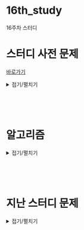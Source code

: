 # 16th_study
16주차 스터디

# 스터디 사전 문제 
[바로가기](https://www.acmicpc.net/problem/1780)

<details>
<summary>접기/펼치기</summary>
<div markdown="1">

## [종이의 개수](https://www.acmicpc.net/problem/1780)

### [민웅](./종이의%20개수/민웅.py)
```py
# 1780_종이의개수_number-of-papers
import sys
input = sys.stdin.readline

def papercheck(n, i_idx, j_idx):
    global answer
    tmp = paper[i_idx][j_idx]

    check = True
    for i in range(i_idx, i_idx+n):
        for j in range(j_idx, j_idx+n):
            if paper[i][j] == tmp:
                continue
            else:
                papercheck(n // 3, i_idx, j_idx)
                papercheck(n // 3, i_idx, j_idx + n // 3)
                papercheck(n // 3, i_idx, j_idx + 2*(n // 3))
                papercheck(n // 3, i_idx + n // 3, j_idx)
                papercheck(n // 3, i_idx + n // 3, j_idx + n // 3)
                papercheck(n // 3, i_idx + n // 3, j_idx + 2 * (n // 3))
                papercheck(n // 3, i_idx + 2*(n // 3), j_idx)
                papercheck(n // 3, i_idx + 2*(n // 3), j_idx + n // 3)
                papercheck(n // 3, i_idx + 2*(n // 3), j_idx + 2 * (n // 3))
                check = False
                break
        if check:
            continue
        else:
            break
    else:
        if tmp == -1:
            answer[0] += 1
        elif tmp == 0:
            answer[1] += 1
        else:
            answer[2] += 1

N = int(input().strip())
paper = [list(map(int, input().split())) for _ in range(N)]

answer = [0, 0, 0]

papercheck(N, 0, 0)
print(answer[0])
print(answer[1])
print(answer[2])

```

### [상미](./종이의%20개수/상미.py)
```py
```

### [병국](./종이의%20개수/병국.py)
```py
```

### [성구](./종이의%20개수/성구.py)
```py
# 1780 종이의 개수
import sys
from collections import defaultdict
sys.setrecursionlimit(10**6)
input = sys.stdin.readline

# 1/3칸 돌리기
def devide(start_x:int, end_x:int, start_y:int, end_y:int) -> None:
    global answer
    # 1칸만 남았을 때
    if end_y - start_y <= 1:
        answer[field[start_y][start_x]] += 1
        return
    # 칸 내에 모두 같은 수 일때
    if conquer(start_x, end_x, start_y, end_y):
        answer[field[start_y][start_x]] += 1
        return
    # 중간지점 찾기
    x1_3, x2_3 = start_x+(end_x-start_x)//3, start_x+(end_x-start_x)//3*2
    y1_3, y2_3 = start_y+(end_y-start_y)//3, start_y+(end_y-start_y)//3*2
    
    # 재귀
    for sy, ey in [(start_y,y1_3),(y1_3,y2_3), (y2_3,end_y)]:
        for sx, ex in [(start_x,x1_3),(x1_3,x2_3), (x2_3,end_x)]:
            devide(sx, ex, sy, ey)

    return

# 모두 같은 수 인지 탐색
def conquer(start_x:int, end_x:int, start_y:int, end_y:int) -> int:
    tmp = field[start_y][start_x]
    for y in range(start_y, end_y):
        for x in range(start_x, end_x):
            if field[y][x] != tmp:
                return 0
            tmp = field[y][x]
    return 1


if __name__ == "__main__":
    N = int(input().strip())
    field = [list(map(int, input().split())) for _ in range(N)]
    answer = defaultdict(int)
    devide(0,N,0,N)
    for i in range(-1, 2):
        print(answer[i])
```

</div>
</details>

<br/><br/><br/>

# 알고리즘

<details>
<summary>접기/펼치기</summary>
<div markdown="1">

## 분할정복

[![분할정복](./사진파일/dividenconquer.png)](https://namu.wiki/w/%EB%B6%84%ED%95%A0%20%EC%A0%95%EB%B3%B5%20%EC%95%8C%EA%B3%A0%EB%A6%AC%EC%A6%98)

### 설계
1. Divide
   - 문제가 분할이 가능한 경우, N개의 문제로 나누기
2. Conquer
   - 분할한 문제를 해결
3. Combine
   - 해결한 문제를 통합하여 본 문제를 해결

### 대표 알고리즘
1. [피보나치 수열](https://www.acmicpc.net/problem/2747)
2. 병합정렬(Merge sort)
   - [4 5 1 3 2]
3. 퀵정렬(Quick sort)

</div>
</details>

<br/><br/><br/>

# 지난 스터디 문제

<details>
<summary>접기/펼치기</summary>
<div markdown="1">

## [스마트 물류](https://softeer.ai/practice/6279)

### [민웅](./스마트분류/민웅.py)
```py
import sys
input = sys.stdin.readline

N, K = map(int, input().split())

HP = list(input().strip())
picked = [0]*N
cnt = 0

for i in range(N):
  if HP[i] == "P":
    # tmp = K
    # while True:
    #   if tmp == 0:
    #     break
    #   if i - tmp >=0:
    #     if HP[i-tmp] == "H" and not picked[i-tmp]:
    #       picked[i-tmp] = 1
    #       cnt += 1
    #       break
    #   if i + tmp <= N-1:
    #     if HP[i+tmp] == "H" and not picked[i+tmp]:
    #       picked[i+tmp] = 1
    #       cnt += 1
    #       break
    #   tmp -= 1
    for j in range(max(0, i-K), min(i+K+1, N)):
      if j != i:
        if HP[j] == "H" and not picked[j]:
          picked[j] = 1
          cnt += 1
          break

print(cnt)
          
      
```

### [상미](./스마트분류/상미.py)
```py
```

### [병국](./스마트분류/병국.py)
```py
```

### [성구](./스마트분류/성구.py)
```py
import sys
input = sys.stdin.readline

# P: 로봇, H:부품
def solution(N:int, K:int, conv:str) -> int:
  visited = [0] * N
  cnt = 0
  for i in range(N):
    if conv[i] == "H":
      for j in range(max(0, i-K), min(i+K+1, N)):
        if conv[j] == "P" and not visited[j]:
          visited[j] = 1
          cnt += 1
          break
  return cnt


if __name__ == "__main__":
  N, K = map(int, input().split())
  conv = input().strip()
  print(solution(N, K, conv))
```

## [신기한 키보드](https://www.acmicpc.net/problem/1796)

### [민웅](./신기한%20키보드/민웅.py)
```py
```

### [상미](./신기한%20키보드/상미.py)
```py
```

### [병국](./신기한%20키보드/병국.py)
```py
```

### [성구](./신기한%20키보드/성구.py)
```py
```


</div>
</details>

